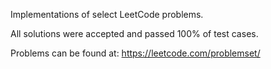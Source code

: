 Implementations of select LeetCode problems.

All solutions were accepted and passed 100% of test cases.

Problems can be found at: https://leetcode.com/problemset/
